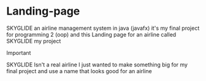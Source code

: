 # Landing-page

SKYGLIDE an airline management system in java (javafx)
it's my final project for programming 2 (oop)
and this Landing page for an airline called SKYGLIDE my project

> [!important]
> SKYGLIDE Isn't a real airline I just wanted to make something big for my final project and use a name that looks good for an airline 
